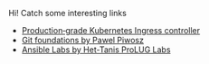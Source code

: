 Hi! Catch some interesting links

- [Production‑grade Kubernetes Ingress controller](/nginx-ingress)
- [Git foundations by Pawel Piwosz](/pawelpiwosz/course/gitFundamentals)
- [Ansible Labs by Het-Tanis ProLUG Labs](het-tanis/course/Ansible-Labs)
